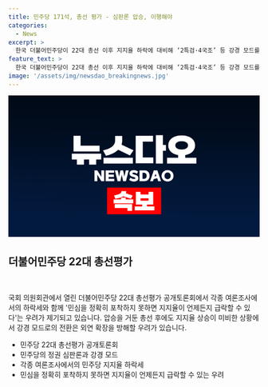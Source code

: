 ```yaml
---
title: 민주당 171석, 총선 평가 - 심판론 압승, 이행해야
categories:
  - News
excerpt: >
  한국 더불어민주당이 22대 총선 이후 지지율 하락에 대비해 ‘2특검·4국조’ 등 강경 모드를 유지하고 있다. 압승을 거둔 더불어민주당은 ‘정권 심판론’을 성공적으로 이뤘으나, 각종 여론조사에서 지지율 하락을 겪고 있어 이에 우려가 나오고 있다. 민심을 포착하지 못하면 급락할 우려를 경고하는 의견도 등장하며, 강성 지지층을 위한 움직임이 중도와 무당층의 지지를 얻는 데 도움이 될지에 대한 의문도 제기되고 있다. 이외에도 당내 정치적 변화와 당원 권한 강화를 위한 개정안 등에 대한 논란도 일고 있다.
feature_text: >
  한국 더불어민주당이 22대 총선 이후 지지율 하락에 대비해 ‘2특검·4국조’ 등 강경 모드를 유지하고 있다. 압승을 거둔 더불어민주당은 ‘정권 심판론’을 성공적으로 이뤘으나, 각종 여론조사에서 지지율 하락을 겪고 있어 이에 우려가 나오고 있다. 민심을 포착하지 못하면 급락할 우려를 경고하는 의견도 등장하며, 강성 지지층을 위한 움직임이 중도와 무당층의 지지를 얻는 데 도움이 될지에 대한 의문도 제기되고 있다. 이외에도 당내 정치적 변화와 당원 권한 강화를 위한 개정안 등에 대한 논란도 일고 있다.
image: '/assets/img/newsdao_breakingnews.jpg'
---
```


<p><img src="/assets/img/newsdao_breakingnews.jpg" alt="koreaapp 속보" /></p>

<h2 data-ke-size="size26">더불어민주당 22대 총선평가</h2>

<p data-ke-size="size16">&nbsp;</p>

<p>국회 의원회관에서 열린 더불어민주당 22대 총선평가 공개토론회에서 각종 여론조사에서의 하락세와 함께 '민심을 정확히 포착하지 못하면 지지율이 언제든지 급락할 수 있다'는 우려가 제기되고 있습니다. 압승을 거둔 총선 후에도 지지율 상승이 미비한 상황에서 강경 모드로의 전환은 외연 확장을 방해할 우려가 있습니다.</p>

<ul>
<li>민주당 22대 총선평가 공개토론회</li>
<li>민주당의 정권 심판론과 강경 모드</li>
<li>각종 여론조사에서의 민주당 지지율 하락세</li>
<li>민심을 정확히 포착하지 못하면 지지율이 언제든지 급락할 수 있는 우려</li>
</ul>

<p data-ke-size="size16">&nbsp;</p>

